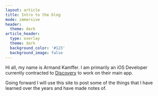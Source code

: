 ```yaml
---
layout: article
title: Intro to the blog
mode: immersive
header:
  theme: dark
article_header:
  type: overlay
  theme: dark
  background_color: '#123'
  background_image: false
---
```


Hi all, my name is Armand Kamffer. I am primarily an iOS Developer currently contracted to [Discovery](https://www.discovery.co.za/portal/index.jsp) to work on their main app.

Going forward I will use this site to post some of the things that I have learned over the years and have made notes of.